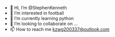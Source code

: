 - 👋 Hi, I’m @StephenKenneth
- 👀 I’m interested in football
- 🌱 I’m currently learning python
- 💞️ I’m looking to collaborate on ...
- 📫 How to reach me kzwg200337@outlook.com

<!---
StephenKenneth/StephenKenneth is a ✨ special ✨ repository because its `README.md` (this file) appears on your GitHub profile.
You can click the Preview link to take a look at your changes.
--->
